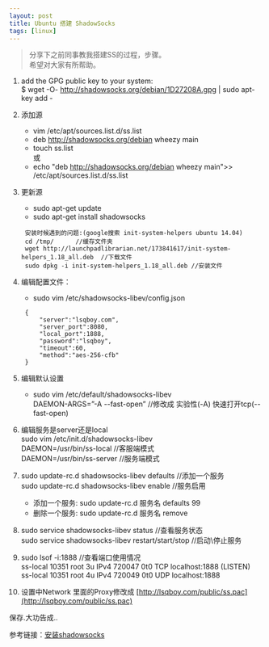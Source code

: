 ```yaml
---
layout: post
title: Ubuntu 搭建 ShadowSocks
tags: [linux]
---
```


> 分享下之前同事教我搭建SS的过程，步骤。  
  希望对大家有所帮助。


1. add the GPG public key to your system:  
   $ wget -O- http://shadowsocks.org/debian/1D27208A.gpg | sudo apt-key add -

2. 添加源  
   - vim /etc/apt/sources.list.d/ss.list
   - deb http://shadowsocks.org/debian wheezy main
   - touch ss.list  
   或  
   - echo "deb http://shadowsocks.org/debian wheezy main">> /etc/apt/sources.list.d/ss.list  

3. 更新源 
    - sudo apt-get update    
    - sudo apt-get install shadowsocks 

    > 
        安装时候遇到的问题:(google搜索 init-system-helpers ubuntu 14.04)  
        cd /tmp/      //缓存文件夹  
        wget http://launchpadlibrarian.net/173841617/init-system-helpers_1.18_all.deb  //下载文件  
        sudo dpkg -i init-system-helpers_1.18_all.deb //安装文件
4. 编辑配置文件：  
   - sudo vim /etc/shadowsocks-libev/config.json  
   
   >
        {  
            "server":"lsqboy.com",  
            "server_port":8080,    
            "local_port":1888,    
            "password":"lsqboy",   
            "timeout":60,  
            "method":"aes-256-cfb"    
        }  
    
5. 编辑默认设置  
   - sudo vim /etc/default/shadowsocks-libev   
   DAEMON-ARGS=”-A --fast-open”   //修改成 实验性(-A)  快速打开tcp(--fast-open)

6. 编辑服务是server还是local   
   sudo vim /etc/init.d/shadowsocks-libev  
   DAEMON=/usr/bin/ss-local  //客服端模式  
   DAEMON=/usr/bin/ss-server  //服务端模式

7. sudo update-rc.d shadowsocks-libev defaults //添加一个服务   
   sudo update-rc.d shadowsocks-libev enable //服务启用
   - 添加一个服务: sudo update-rc.d 服务名 defaults 99  
   - 删除一个服务: sudo update-rc.d 服务名 remove
   
8. sudo service shadowsocks-libev status //查看服务状态  
   sudo service shadowsocks-libev restart/start/stop //启动\停止服务

9. sudo lsof -i:1888 //查看端口使用情况  
   ss-local 10351   root    3u  IPv4 720047      0t0  TCP localhost:1888 (LISTEN)  
   ss-local 10351   root    4u  IPv4 720049      0t0  UDP localhost:1888 

10. 设置中Network 里面的Proxy修改成  [http://lsqboy.com/public/ss.pac](http://lsqboy.com/public/ss.pac)

保存.大功告成..

参考链接：[安装shadowsocks](https://shadowsocks.org/en/download/servers.html)



